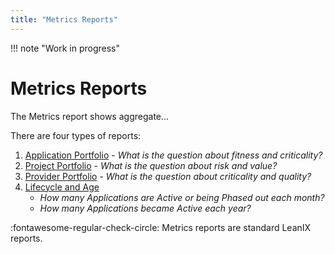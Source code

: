 ```yaml
---
title: "Metrics Reports"
---
```


!!! note "Work in progress"

# Metrics Reports

The Metrics report shows aggregate...

There are four types of reports:

1. [Application Portfolio](application-portfolio-reports.md) - *What is the question about fitness and criticality?*
1. [Project Portfolio](project-portfolio-reports.md) - *What is the question about risk and value?*
1. [Provider Portfolio](provider-portfolio-reports.md) - *What is the question about criticality and quality?*
1. [Lifecycle and Age](lifecycle-and-age-reports.md) 
    - *How many Applications are Active or being Phased out each month?*
    - *How many Applications became Active each year?*

:fontawesome-regular-check-circle: Metrics reports are standard LeanIX reports.
